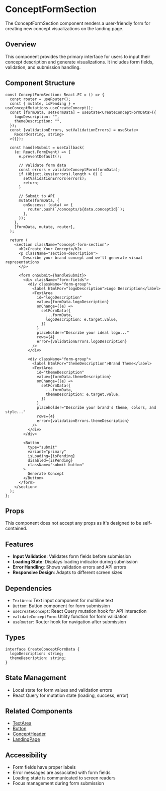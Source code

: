 # ConceptFormSection

The ConceptFormSection component renders a user-friendly form for creating new concept visualizations on the landing page.

## Overview

This component provides the primary interface for users to input their concept description and generate visualizations. It includes form fields, validation, and submission handling.

## Component Structure

```tsx
const ConceptFormSection: React.FC = () => {
  const router = useRouter();
  const { mutate, isPending } = useConceptMutations.useCreateConcept();
  const [formData, setFormData] = useState<CreateConceptFormData>({
    logoDescription: "",
    themeDescription: "",
  });
  const [validationErrors, setValidationErrors] = useState<
    Record<string, string>
  >({});

  const handleSubmit = useCallback(
    (e: React.FormEvent) => {
      e.preventDefault();

      // Validate form data
      const errors = validateConceptForm(formData);
      if (Object.keys(errors).length > 0) {
        setValidationErrors(errors);
        return;
      }

      // Submit to API
      mutate(formData, {
        onSuccess: (data) => {
          router.push(`/concepts/${data.conceptId}`);
        },
      });
    },
    [formData, mutate, router],
  );

  return (
    <section className="concept-form-section">
      <h2>Create Your Concept</h2>
      <p className="section-description">
        Describe your brand concept and we'll generate visual representations
      </p>

      <form onSubmit={handleSubmit}>
        <div className="form-fields">
          <div className="form-group">
            <label htmlFor="logoDescription">Logo Description</label>
            <TextArea
              id="logoDescription"
              value={formData.logoDescription}
              onChange={(e) =>
                setFormData({
                  ...formData,
                  logoDescription: e.target.value,
                })
              }
              placeholder="Describe your ideal logo..."
              rows={4}
              error={validationErrors.logoDescription}
            />
          </div>

          <div className="form-group">
            <label htmlFor="themeDescription">Brand Theme</label>
            <TextArea
              id="themeDescription"
              value={formData.themeDescription}
              onChange={(e) =>
                setFormData({
                  ...formData,
                  themeDescription: e.target.value,
                })
              }
              placeholder="Describe your brand's theme, colors, and style..."
              rows={4}
              error={validationErrors.themeDescription}
            />
          </div>
        </div>

        <Button
          type="submit"
          variant="primary"
          isLoading={isPending}
          disabled={isPending}
          className="submit-button"
        >
          Generate Concept
        </Button>
      </form>
    </section>
  );
};
```

## Props

This component does not accept any props as it's designed to be self-contained.

## Features

- **Input Validation**: Validates form fields before submission
- **Loading State**: Displays loading indicator during submission
- **Error Handling**: Shows validation errors and API errors
- **Responsive Design**: Adapts to different screen sizes

## Dependencies

- `TextArea`: Text input component for multiline text
- `Button`: Button component for form submission
- `useCreateConcept`: React Query mutation hook for API interaction
- `validateConceptForm`: Utility function for form validation
- `useRouter`: Router hook for navigation after submission

## Types

```tsx
interface CreateConceptFormData {
  logoDescription: string;
  themeDescription: string;
}
```

## State Management

- Local state for form values and validation errors
- React Query for mutation state (loading, success, error)

## Related Components

- [TextArea](../../../../components/ui/TextArea.md)
- [Button](../../../../components/ui/Button.md)
- [ConceptHeader](./ConceptHeader.md)
- [LandingPage](../LandingPage.md)

## Accessibility

- Form fields have proper labels
- Error messages are associated with form fields
- Loading state is communicated to screen readers
- Focus management during form submission
